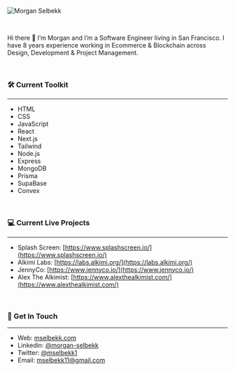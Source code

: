 ![Morgan Selbekk](https://res.cloudinary.com/dtjasyr7k/image/upload/v1706300545/Group_5_1_veru7i.png)

<br>

Hi there 👋 I’m Morgan and I’m a Software Engineer living in San Francisco. I have 8 years experience working in Ecommerce & Blockchain across Design, Development & Project Management.

<br>

### 🛠️ Current Toolkit
---

- HTML
- CSS
- JavaScript
- React
- Next.js
- Tailwind
- Node.js
- Express
- MongoDB
- Prisma
- SupaBase
- Convex

<br>

### 💻 Current Live Projects
---

- Splash Screen: [https://www.splashscreen.io/](https://www.splashscreen.io/)
- Alkimi Labs: [https://labs.alkimi.org/](https://labs.alkimi.org/)
- JennyCo: [https://www.jennyco.io/](https://www.jennyco.io/)
- Alex The Alkimist: [https://www.alexthealkimist.com/](https://www.alexthealkimist.com/)

<br>

### 👋  Get In Touch
---

- Web: [mselbekk.com](https://www.mselbekk.com/)
- Linkedin: [@morgan-selbekk](https://www.linkedin.com/in/morgan-selbekk/)
- Twitter: [@mselbekk1](https://twitter.com/mselbekk1)
- Email: [mselbekk11@gmail.com](mailto:mselbekk11@gmail.com)

<br>
<br>

<!--
**mselbekk11/mselbekk11** is a ✨ _special_ ✨ repository because its `README.md` (this file) appears on your GitHub profile.

Here are some ideas to get you started:

- 🔭 I’m currently working on ...
- 🌱 I’m currently learning ...
- 👯 I’m looking to collaborate on ...
- 🤔 I’m looking for help with ...
- 💬 Ask me about ...
- 📫 How to reach me: ...
- 😄 Pronouns: ...
- ⚡ Fun fact: ...
-->
